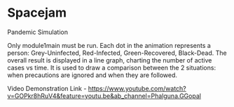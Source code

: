 # Spacejam
Pandemic Simulation

Only module1main must be run. 
Each dot in the animation represents a person: Grey-Uninfected, Red-Infected, Green-Recovered, Black-Dead.
The overall result is displayed in a line graph, charting the number of active cases vs time.
It is used to draw a comparison between the 2 situations: when precautions are ignored and when they are followed.

Video Demonstration Link - https://www.youtube.com/watch?v=GOPkr8hRuV4&feature=youtu.be&ab_channel=Phalguna.GGopal
